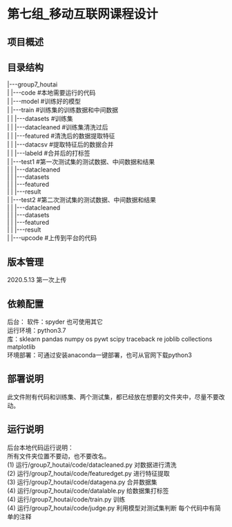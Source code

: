 第七组_移动互联网课程设计
===
## 项目概述
## 目录结构
|---group7_houtai<br>
|     |---code                     #本地需要运行的代码<br>
|     |---model                   #训练好的模型<br>
|     |---train	       #训练集的训练数据和中间数据<br>
|     |     |---datasets          #训练集<br>
|     |     |---datacleaned    #训练集清洗过后<br>
|     |     |---featured         #清洗后的数据提取特征<br>
|     |     |---datacsv           #提取特征后的数据合并<br>
|     |     |---labeld             #合并后的打标签<br>
|     |---test1	       #第一次测试集的测试数据、中间数据和结果<br>
|     |     |---datacleaned<br>
|     |     |---datasets<br>
|     |     |---featured<br>
|     |     |---result<br>
|     |---test2	       #第二次测试集的测试数据、中间数据和结果<br>
|     |     |---datacleaned<br>
|     |     |---datasets<br>
|     |     |---featured<br>
|     |     |---result<br>
|     |---upcode	       #上传到平台的代码<br>

## 版本管理<br>
2020.5.13 第一次上传<br>

## 依赖配置<br>
后台：
	软件：spyder  也可使用其它<br>
	运行环境：python3.7<br>
	库：sklearn pandas numpy os pywt scipy traceback re joblib collections 		matplotlib<br>
	环境部署：可通过安装anaconda一键部署，也可从官网下载python3<br>

## 部署说明
此文件附有代码和训练集、两个测试集，都已经放在想要的文件夹中，尽量不要改动。
## 运行说明
后台本地代码运行说明：<br>
		所有文件夹位置不要动，也不要改名。<br>
		(1)   运行/group7_houtai/code/datacleaned.py  对数据进行清洗<br>
		(2)   运行/group7_houtai/code/featuredget.py  进行特征提取<br>
		(3)   运行/group7_houtai/code/datagena.py  合并数据集<br>
		(4)   运行/group7_houtai/code/datalable.py  给数据集打标签<br>
		(4)   运行/group7_houtai/code/train.py         训练<br>
		(4)   运行/group7_houtai/code/judge.py       利用模型对测试集判断
每个代码中有简单的注释<br>
